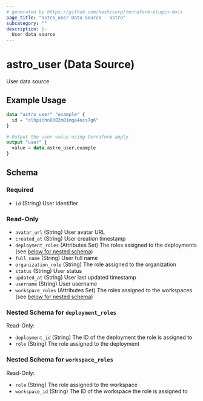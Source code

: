 ```yaml
---
# generated by https://github.com/hashicorp/terraform-plugin-docs
page_title: "astro_user Data Source - astro"
subcategory: ""
description: |-
  User data source
---
```


# astro_user (Data Source)

User data source

## Example Usage

```terraform
data "astro_user" "example" {
  id = "clhpichn8002m01mqa4ocs7g6"
}

# Output the user value using terraform apply
output "user" {
  value = data.astro_user.example
}
```

<!-- schema generated by tfplugindocs -->
## Schema

### Required

- `id` (String) User identifier

### Read-Only

- `avatar_url` (String) User avatar URL
- `created_at` (String) User creation timestamp
- `deployment_roles` (Attributes Set) The roles assigned to the deployments (see [below for nested schema](#nestedatt--deployment_roles))
- `full_name` (String) User full name
- `organization_role` (String) The role assigned to the organization
- `status` (String) User status
- `updated_at` (String) User last updated timestamp
- `username` (String) User username
- `workspace_roles` (Attributes Set) The roles assigned to the workspaces (see [below for nested schema](#nestedatt--workspace_roles))

<a id="nestedatt--deployment_roles"></a>
### Nested Schema for `deployment_roles`

Read-Only:

- `deployment_id` (String) The ID of the deployment the role is assigned to
- `role` (String) The role assigned to the deployment


<a id="nestedatt--workspace_roles"></a>
### Nested Schema for `workspace_roles`

Read-Only:

- `role` (String) The role assigned to the workspace
- `workspace_id` (String) The ID of the workspace the role is assigned to
